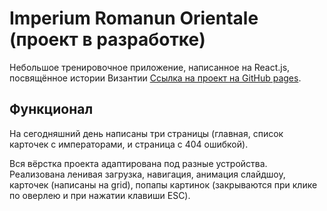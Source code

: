 # Imperium Romanun Orientale (проект в разработке)

Небольшое тренировочное приложение, написанное на React.js, посвящённое истории Византии 
[Ссылка на проект на GitHub pages](https://maximtomchin.github.io/byzantium).

## Функционал

На сегодняшний день написаны три страницы (главная, список карточек с императорами, и страница с 404 ошибкой). 


Вся вёрстка проекта адаптирована под разные устройства. Реализована ленивая загрузка, навигация, анимация слайдшоу, карточек (написаны на grid), попапы картинок (закрываются при клике по оверлею и при нажатии клавиши ESC).

